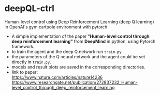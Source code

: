 # deepQL-ctrl
Human-level control using Deep Reinforcement Learning (deep Q learning) in OpenAI's gym cartpole environment with pytorch

- A simple implementation of the paper **"Human-level control through deep reinforcement learning"** from **DeepMind** in python, using Pytorch framework.
- to train the agent and the deep Q network run `train.py`.
- the parameters of the Q neural network and the agent could be set directly in `train.py`.
- models and result plots are saved in the corresponding directories.
- link to paper:<br>https://www.nature.com/articles/nature14236<br>https://www.researchgate.net/publication/272837232_Human-level_control_through_deep_reinforcement_learning
